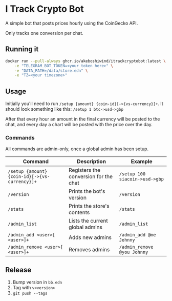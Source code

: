 # I Track Crypto Bot

A simple bot that posts prices hourly using the CoinGecko API.

Only tracks one conversion per chat.

## Running it

```bash
docker run --pull-always ghcr.io/akeboshiwind/itrackcryptobot:latest \
    -e "TELEGRAM_BOT_TOKEN=<your token here>" \
    -e "DATA_PATH=/data/store.edn" \
    -e "TZ=<your timezone>"
```

## Usage

Initially you'll need to run `/setup {amount} {coin-id}[->{vs-currency}]+`.
It should look something like this: `/setup 1 btc->usd->gbp` 

After that every hour an amount in the final currency will be posted to the chat,
and every day a chart will be posted with the price over the day.

### Commands

All commands are admin-only, once a global admin has been setup.

| Command | Description | Example |
| --- | --- | --- |
| `/setup {amount} {coin-id}[->{vs-currency}]+` | Registers the conversion for the chat | `/setup 100 siacoin->usd->gbp` |
| `/version` | Prints the bot's version | `/version` |
| `/stats` | Prints the store's contents | `/stats` |
| `/admin_list` | Lists the current global admins | `/admin_list` |
| `/admin_add <user>[ <user>]+` | Adds new admins | `/admin_add @me Johnny` |
| `/admin_remove <user>[ <user>]+` | Removes admins | `/admin_remove @you Johnny` |

## Release

1. Bump version in `bb.edn`
2. Tag with `v<version>`
3. `git push --tags`
